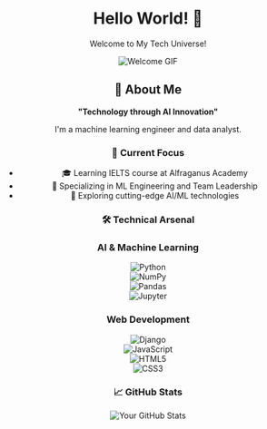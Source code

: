 <div align="center">

# Hello World! 👋  
Welcome to My Tech Universe!  

![Welcome GIF](https://github.com/username/repository/blob/main/yourfile.gif)  

## 🧔 About Me  
**"Technology through AI Innovation"**  

I'm a machine learning engineer and data analyst.  

### 🎯 Current Focus  
- 🎓 Learning IELTS course at Alfraganus Academy  
- 🌱 Specializing in ML Engineering and Team Leadership  
- 🚀 Exploring cutting-edge AI/ML technologies  

### 🛠️ Technical Arsenal  

### AI & Machine Learning  
![Python](https://img.shields.io/badge/-Python-3776AB?style=flat&logo=python&logoColor=white)  
![NumPy](https://img.shields.io/badge/-NumPy-013243?style=flat&logo=numpy&logoColor=white)  
![Pandas](https://img.shields.io/badge/-Pandas-150458?style=flat&logo=pandas&logoColor=white)  
![Jupyter](https://img.shields.io/badge/-Jupyter-F37626?style=flat&logo=jupyter&logoColor=white)  

### Web Development  
![Django](https://img.shields.io/badge/-Django-092E20?style=flat&logo=django&logoColor=white)  
![JavaScript](https://img.shields.io/badge/-JavaScript-F7DF1E?style=flat&logo=javascript&logoColor=black)  
![HTML5](https://img.shields.io/badge/-HTML5-E34F26?style=flat&logo=html5&logoColor=white)  
![CSS3](https://img.shields.io/badge/-CSS3-1572B6?style=flat&logo=css3&logoColor=white)  

### 📈 GitHub Stats  
![Your GitHub Stats](https://github-readme-stats.vercel.app/api?username=normurodoff&show_icons=true&theme=dark)  

</div>
